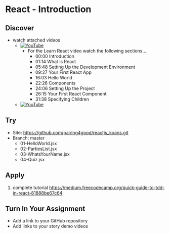 # React - Introduction

## Discover
-  watch attached videos
	- [![YouTube](https://i.ytimg.com/vi/Ke90Tje7VS0/default.jpg)](https://www.youtube.com/watch?v=Ke90Tje7VS0)
		- For the Learn React video watch the following sections...
			- 00:00 Introduction
			- 01:14 What is React
			- 05:48 Setting Up the Development Environment 
			- 09:27 Your First React App
			- 16:03 Hello World
			- 22:26 Components
			- 24:06 Setting Up the Project
			- 26:15 Your First React Component
			- 31:38 Specifying Children
	- [![YouTube](https://i.ytimg.com/vi/yalxT0PEx8c/default.jpg)](https://www.youtube.com/watch?v=yalxT0PEx8c)

## Try
- Site: https://github.com/pairing4good/reactjs_koans.git
- Branch: master
	- 01-HelloWorld.jsx
	- 02-PartiesList.jsx
	- 03-WhatsYourName.jsx
	- 04-Quiz.jsx

## Apply
1. complete tutorial https://medium.freecodecamp.org/quick-guide-to-tdd-in-react-81888be67c64

## Turn In Your Assignment
- Add a link to your GitHub repository
- Add links to your story demo videos